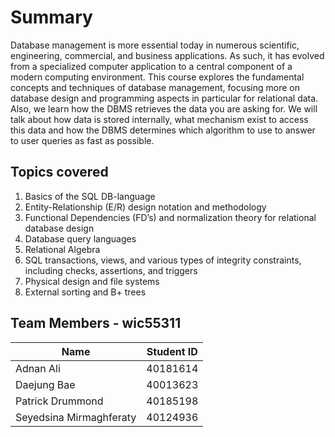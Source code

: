 
# Summary

Database management is more essential today in numerous scientific, engineering, commercial, and business applications. 
As such, it has evolved from a specialized computer application to a central component of a modern computing environment.
This course explores the fundamental concepts and techniques of database management, focusing more on database design and 
programming aspects in particular for relational data. Also, we learn how the DBMS retrieves the data you are asking for. 
We will talk about how data is stored internally, what mechanism exist to access this data and 
how the DBMS determines which algorithm to use to answer to user queries as fast as possible.


## Topics covered
1. Basics of the SQL DB-language
2. Entity-Relationship (E/R) design notation and methodology
3. Functional Dependencies (FD’s) and normalization theory for relational database design
4. Database query languages
5. Relational Algebra
6. SQL transactions, views, and various types of integrity constraints, including checks, assertions, and triggers
7. Physical design and file systems
8. External sorting and B+ trees

## Team Members - wic55311

| Name                    | Student ID     
| -------------           |:-------------:
| Adnan Ali               | 40181614 
| Daejung Bae             | 40013623      
| Patrick Drummond        | 40185198      
| Seyedsina Mirmaghferaty | 40124936      
